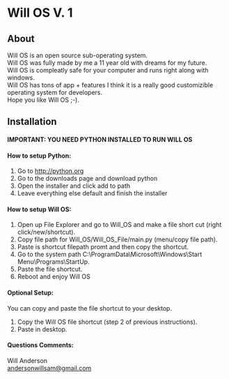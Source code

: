 # Will OS V. 1

## About
Will OS is an open source sub-operating system.<br/>
Will OS was fully made by me a 11 year old with dreams for my future.<br/>
Will OS is compleatly safe for your computer and runs right along with windows.<br/>
Will OS has tons of app + features I think it is a really good customizible operating system for developers.<br/>
Hope you like Will OS ;-).<br/>

## Installation

#### IMPORTANT: YOU NEED PYTHON INSTALLED TO RUN WILL OS

#### How to setup Python:
1. Go to http://python.org
2. Go to the downloads page and download python
3. Open the installer and click add to path
4. Leave everything else default and finish the installer

#### How to setup Will OS:
1. Open up File Explorer and go to Will_OS and make a file short cut (right click/new/shortcut).
2. Copy file path for Will_OS/Will_OS_File/main.py (menu/copy file path).
3. Paste is shortcut filepath promt and then copy the shortcut.
2. Go to the system path C:\ProgramData\Microsoft\Windows\Start Menu\Programs\StartUp.
3. Paste the file shortcut.
4. Reboot and enjoy Will OS

#### Optional Setup:
You can copy and paste the file shortcut to your desktop.
1. Copy the Will OS file shortcut (step 2 of previous instructions).
2. Paste in desktop.

#### Questions Comments:
Will Anderson<br/>
andersonwillsam@gmail.com

